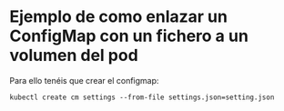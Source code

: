# Ejemplo de como enlazar un ConfigMap con un fichero a un volumen del pod

Para ello tenéis que crear el configmap:

```
kubectl create cm settings --from-file settings.json=setting.json
```

